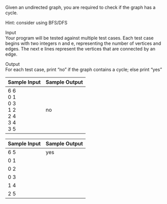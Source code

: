 Given an undirected graph, you are required to check if the graph has a cycle.

Hint: consider using BFS/DFS

Input \
Your program will be tested against multiple test cases. Each test case begins with two integers
n and e, representing the number of vertices and edges. The next e lines represent the vertices
that are connected by an edge.

Output \
For each test case, print “no” if the graph contains a cycle; else print “yes”

| Sample Input | Sample Output |     
| --- | --- |
| 6 6 <br /> 0 1 <br /> 0 3 <br /> 1 2 <br /> 2 4 <br /> 3 4 <br /> 3 5 | no |

| Sample Input     | Sample Output     |
| ---------------- | ----------------- |
| 6 5              | yes               |
| 0 1              |                   |
| 0 2              |                   |
| 0 3              |                   |
| 1 4              |                   |
| 2 5              |                   |

